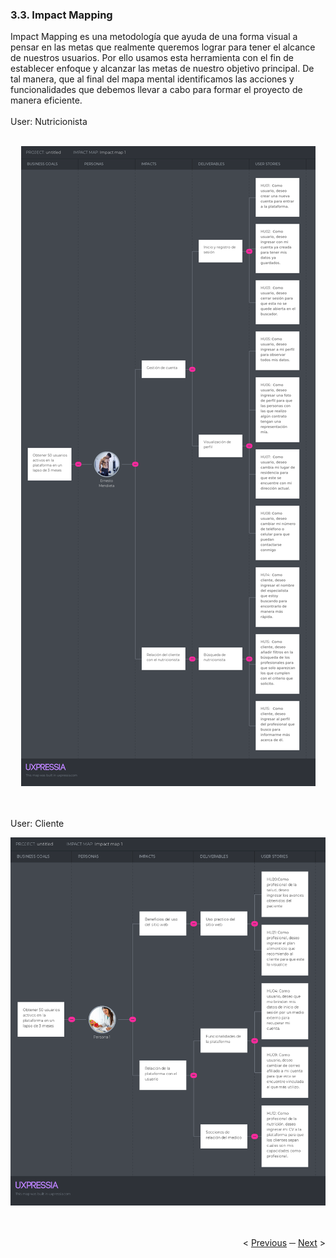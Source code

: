 <h3>3.3. Impact Mapping</h3>
Impact Mapping es una metodología que ayuda de una forma visual a pensar en las metas que realmente queremos lograr para tener el alcance de nuestros usuarios. Por ello usamos esta herramienta con el fin de establecer enfoque y alcanzar las metas de nuestro objetivo principal. De tal manera, que al final del mapa mental identificamos las acciones y funcionalidades que debemos llevar a cabo para formar el proyecto de manera eficiente.
<br>
<br>
User: Nutricionista 
<br>
<br>
<p align ="center">
   <img src="../images/impact-mapping/cliente-impact-map.png" >
</p>

<br>
<br>
User: Cliente
<p align ="center">
   <img src="../images/impact-mapping/nutritionist-impact-map.png" >
</p>
<div display="flex" align="right" >
   </br></br>
   &lt;
   <a href="./2-user-stories.md">Previous</a>
   &boxh;
   <a href="./4-product-backlog.md">Next</a>
   &gt;
   </br></br>
</div>
